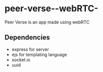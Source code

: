 # peer-verse--webRTC-

Peer Verse is an app made using webRTC

## Dependencies

- express for server
- ejs for templating language
- socket.io
- uuid
